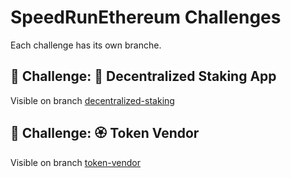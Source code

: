 # SpeedRunEthereum Challenges

Each challenge has its own branche.

## 🚩 Challenge: 🔏 Decentralized Staking App
Visible on branch [decentralized-staking](https://github.com/olibejak/se-challenges/tree/decentralized-staking)

## 🚩 Challenge: 🏵 Token Vendor
Visible on branch [token-vendor](https://github.com/olibejak/se-challenges/tree/token-vendor)
